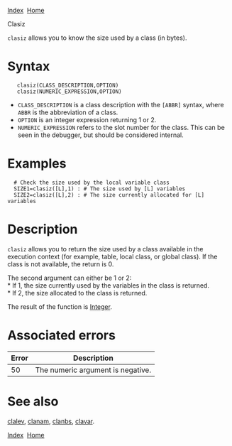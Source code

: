 [Index](index.html)  [Home](getting-started_home.html)

Clasiz

`clasiz` allows you to know the size used by a class (in bytes).

# Syntax

```
   clasiz(CLASS_DESCRIPTION,OPTION)
   clasiz(NUMERIC_EXPRESSION,OPTION)
```

* `CLASS_DESCRIPTION` is a class description with the `[ABBR]` syntax, where `ABBR` is the abbreviation of a class.
* `OPTION` is an integer expression returning 1 or 2.
* `NUMERIC_EXPRESSION` refers to the slot number for the class. This can be seen in the debugger, but should be considered internal.

# Examples

```
  # Check the size used by the local variable class
  SIZE1=clasiz([L],1) : # The size used by [L] variables
  SIZE2=clasiz([L],2) : # The size currently allocated for [L] variables
```

# Description

`clasiz` allows you to return the size used by a class available in the execution context (for example, table, local class, or global class). If the class is not available, the return is 0.  
  
The second argument can either be 1 or 2:   
\* If 1, the size currently used by the variables in the class is returned.   
\* If 2, the size allocated to the class is returned.

The result of the function is [Integer](4gl_integer.html).

# Associated errors

| Error | Description |
| --- | --- |
| 50 | The numeric argument is negative. |

# See also

[clalev](4gl_clalev.html), [clanam](4gl_clanam.html), [clanbs](4gl_clanbs.html), [clavar](4gl_clavar.html).

  

[Index](index.html)  [Home](getting-started_home.html)